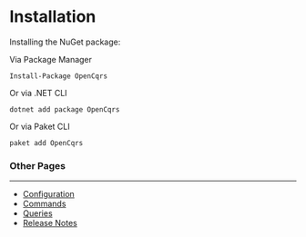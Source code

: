 # Installation

Installing the NuGet package:

Via Package Manager

    Install-Package OpenCqrs
   
Or via .NET CLI

    dotnet add package OpenCqrs
    
Or via Paket CLI

    paket add OpenCqrs

### Other Pages

---

- [Configuration](Configuration)
- [Commands](Commands)
- [Queries](Queries)
- [Release Notes](Release-Notes)